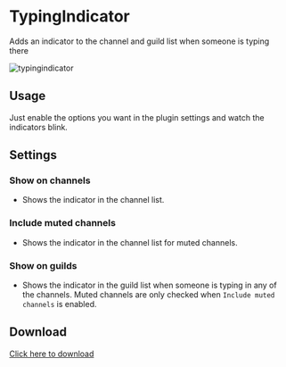 # TypingIndicator

Adds an indicator to the channel and guild list when someone is typing there

![typingindicator](https://user-images.githubusercontent.com/42084688/123513299-c4c5e080-d68c-11eb-8021-f68e755561cd.gif)

## Usage

Just enable the options you want in the plugin settings and watch the indicators blink.

## Settings

### Show on channels

- Shows the indicator in the channel list.

### Include muted channels

- Shows the indicator in the channel list for muted channels.

### Show on guilds

- Shows the indicator in the guild list when someone is typing in any of the channels. Muted channels are only checked when `Include muted channels` is enabled.

## Download

[Click here to download](https://betterdiscord.app/Download?id=196)
